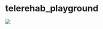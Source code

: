 # telerehab_playground

<img src = "https://github.com/TharHtetSan-cloudsource/telerehab_playground/blob/develop-epm/balance_test_ui.png">
